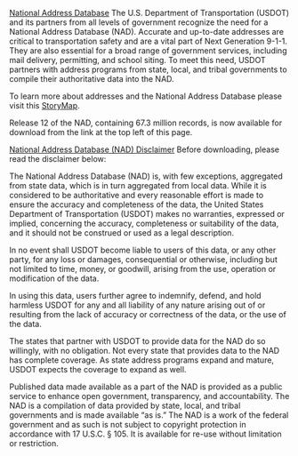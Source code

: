 [National Address Database](https://www.transportation.gov/gis/national-address-database)
The U.S. Department of Transportation (USDOT) and its partners from all levels of government recognize the need for a National Address Database (NAD).  Accurate and up-to-date addresses are critical to transportation safety and are a vital part of Next Generation 9-1-1. They are also essential for a broad range of government services, including mail delivery, permitting, and school siting. To meet this need, USDOT partners with address programs from state, local, and tribal governments to compile their authoritative data into the NAD.

To learn more about addresses and the National Address Database please visit this [StoryMap](https://storymaps.arcgis.com/stories/9490f773f65d4c6aa8b79facc528a661).

Release 12 of the NAD, containing 67.3 million records, is now available for download from the link at the top left of this page. 


[National Address Database (NAD) Disclaimer](https://www.transportation.gov/mission/open/gis/national-address-database/national-address-database-nad-disclaimer)
Before downloading, please read the disclaimer below:

The National Address Database (NAD) is, with few exceptions, aggregated from state data, which is in turn aggregated from local data. While it is considered to be authoritative and every reasonable effort is made to ensure the accuracy and completeness of the data, the United States Department of Transportation (USDOT) makes no warranties, expressed or implied, concerning the accuracy, completeness or suitability of the data, and it should not be construed or used as a legal description.

In no event shall USDOT become liable to users of this data, or any other party, for any loss or damages, consequential or otherwise, including but not limited to time, money, or goodwill, arising from the use, operation or modification of the data.

In using this data, users further agree to indemnify, defend, and hold harmless USDOT for any and all liability of any nature arising out of or resulting from the lack of accuracy or correctness of the data, or the use of the data.

The states that partner with USDOT to provide data for the NAD do so willingly, with no obligation. Not every state that provides data to the NAD has complete coverage. As state address programs expand and mature, USDOT expects the coverage to expand as well.

Published data made available as a part of the NAD is provided as a public service to enhance open government, transparency, and accountability.  The NAD is a compilation of data provided by state, local, and tribal governments and is made available “as is.”  The NAD is a work of the federal government and as such is not subject to copyright protection in accordance with 17 U.S.C. § 105.  It is available for re-use without limitation or restriction.
